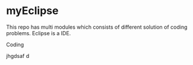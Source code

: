 # myEclipse
This repo has multi modules which consists of different solution of coding problems.
Eclipse is a IDE.

Coding

jhgdsaf
d
